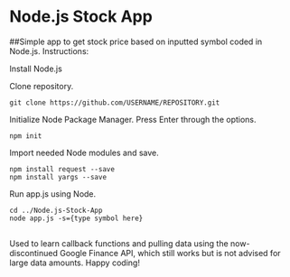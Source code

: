 # Node.js Stock App
##Simple app to get stock price based on inputted symbol coded in Node.js.
Instructions:

Install Node.js

Clone repository.
```
git clone https://github.com/USERNAME/REPOSITORY.git
```

Initialize Node Package Manager. Press Enter through the options.
```
npm init
```

Import needed Node modules and save.
```
npm install request --save
npm install yargs --save
```

Run app.js using Node.
```
cd ../Node.js-Stock-App
node app.js -s={type symbol here}
```

##
Used to learn callback functions and pulling data using the now-discontinued Google Finance API, which still works but is not advised for large data amounts.
Happy coding!
